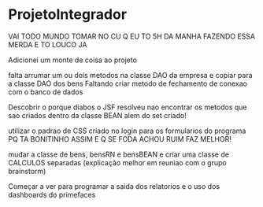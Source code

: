 # ProjetoIntegrador

VAI TODO MUNDO TOMAR NO CU Q EU TO 5H DA MANHA FAZENDO ESSA MERDA E TO LOUCO JA

Adicionei um monte de coisa ao projeto

falta arrumar um ou dois metodos na classe DAO da empresa e copiar para a classe DAO dos bens
Faltando criar metodo de fechamento de conexao com o banco de dados

Descobrir o porque diabos o JSF resolveu nao encontrar os metodos que sao criados dentro da classe BEAN alem do set criado!

utilizar o padrao de CSS criado no login para os formularios do programa PQ TA BONITINHO ASSIM E Q SE FODA ACHOU RUIM FAZ MELHOR!

mudar a classe de bens, bensRN e bensBEAN e criar uma classe de CALCULOS separadas (explicação melhor em reuniao com o grupo brainstorm)

Começar a ver para programar a saida dos relatorios e o uso dos dashboards do primefaces
